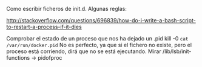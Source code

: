Como escribir ficheros de init.d. Algunas reglas:

http://stackoverflow.com/questions/696839/how-do-i-write-a-bash-script-to-restart-a-process-if-it-dies


Comprobar el estado de un proceso que nos ha dejado un .pid
kill -0 `cat /var/run/docker.pid`
No es perfecto, ya que si el fichero no existe, pero el proceso está corriendo, dirá que no se está ejecutando.
Mirar /lib/lsb/init-functions -> pidofproc
